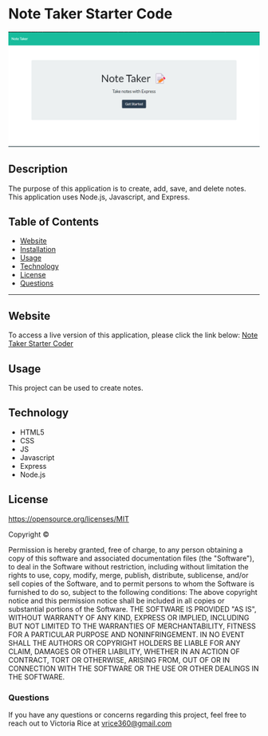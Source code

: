 # Note Taker Starter Code

![ScreenShot](/Screenshot.png)

## Description
The purpose of this application is to create, add, save, and delete notes. This application uses Node.js, Javascript, and Express.

## Table of Contents 
* [Website](#Website)
* [Installation](#Installation)
* [Usage](#Usage)
* [Technology](#technology)
* [License](license)
* [Questions](#Questions)

***

## Website
To access a live version of this application, please click the link below:
[Note Taker Starter Coder](https://note-taker1010.herokuapp.com/)


## Usage
This project can be used to create notes.


## Technology
* HTML5
* CSS 
* JS
* Javascript
* Express
* Node.js


## License 
https://opensource.org/licenses/MIT

Copyright © <years> <copyright holder>

Permission is hereby granted, free of charge, to any person obtaining a copy of this software and associated documentation files (the "Software"), to deal in the Software without restriction, including without limitation the rights to use, copy, modify, merge, publish, distribute, sublicense, and/or sell copies of the Software, and to permit persons to whom the Software is furnished to do so, subject to the following conditions:
The above copyright notice and this permission notice shall be included in all copies or substantial portions of the Software.
THE SOFTWARE IS PROVIDED "AS IS", WITHOUT WARRANTY OF ANY KIND, EXPRESS OR IMPLIED, INCLUDING BUT NOT LIMITED TO THE WARRANTIES OF MERCHANTABILITY, FITNESS FOR A PARTICULAR PURPOSE AND NONINFRINGEMENT. IN NO EVENT SHALL THE AUTHORS OR COPYRIGHT HOLDERS BE LIABLE FOR ANY CLAIM, DAMAGES OR OTHER LIABILITY, WHETHER IN AN ACTION OF CONTRACT, TORT OR OTHERWISE, ARISING FROM, OUT OF OR IN CONNECTION WITH THE SOFTWARE OR THE USE OR OTHER DEALINGS IN THE SOFTWARE.



### Questions
If you have any questions or concerns regarding this project, feel free to reach out to Victoria Rice at vrice360@gmail.com
